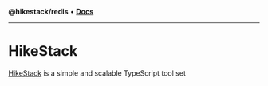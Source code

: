 **@hikestack/redis** • [**Docs**](/official/reference/redis/globals.md)

***

# HikeStack

[HikeStack](https://github.com/hikestack/official) is a simple and scalable TypeScript tool set
